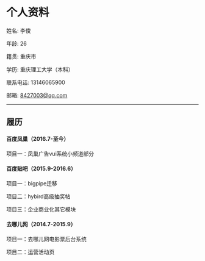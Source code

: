 # 个人资料

姓名: 李俊

年龄: 26

籍贯: 重庆市

学历: 重庆理工大学（本科）

联系电话: 13146065900

邮箱: 8427003@qq.com

---

## 履历

#### 百度凤巢（2016.7-至今）

项目一：凤巢广告vui系统小频道部分

#### 百度贴吧（2015.9-2016.6）

项目一：bigpipe迁移

项目二：hybird高级抽奖帖

项目三：企业商业化其它模块
    
#### 去哪儿网（2014.7-2015.9）

项目一：去哪儿网电影票后台系统

项目二：运营活动页


